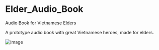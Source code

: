 # Elder_Audio_Book
Audio Book for Vietnamese Elders

A prototype audio book with great Vietnamese heroes, made for elders.

![image](https://user-images.githubusercontent.com/13818447/195950659-df4d2ba7-f08c-4423-bcf5-c43c17f4d53d.png)
